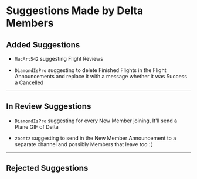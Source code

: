 # **Suggestions Made by Delta Members**

## **Added Suggestions**

- `MacArt542` suggesting Flight Reviews

- `DiamondIsPro` suggesting to delete Finished Flights in the Flight Announcements and replace it with a message whether it was Success a Cancelled

---------------------------------------------------------------------
## **In Review Suggestions**

- `DiamondIsPro` suggesting for every New Member joining, It'll send a Plane GIF of Delta 

- `zoontz` suggesting to send in the New Member Announcement to a separate channel and possibly Members that leave too :(
    
---------------------------------------------------------------------
## **Rejected Suggestions**
